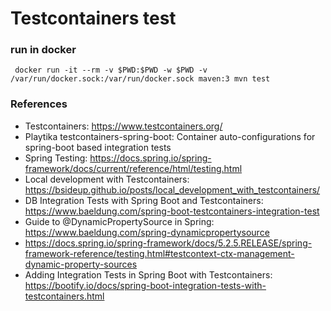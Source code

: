 Testcontainers test
===================

### run in docker
```
 docker run -it --rm -v $PWD:$PWD -w $PWD -v /var/run/docker.sock:/var/run/docker.sock maven:3 mvn test
```

### References

* Testcontainers: https://www.testcontainers.org/
* Playtika testcontainers-spring-boot: Container auto-configurations for spring-boot based integration tests
* Spring Testing:  https://docs.spring.io/spring-framework/docs/current/reference/html/testing.html
* Local development with Testcontainers: https://bsideup.github.io/posts/local_development_with_testcontainers/
* DB Integration Tests with Spring Boot and Testcontainers: https://www.baeldung.com/spring-boot-testcontainers-integration-test
* Guide to @DynamicPropertySource in Spring: https://www.baeldung.com/spring-dynamicpropertysource
* https://docs.spring.io/spring-framework/docs/5.2.5.RELEASE/spring-framework-reference/testing.html#testcontext-ctx-management-dynamic-property-sources
* Adding Integration Tests in Spring Boot with Testcontainers: https://bootify.io/docs/spring-boot-integration-tests-with-testcontainers.html

